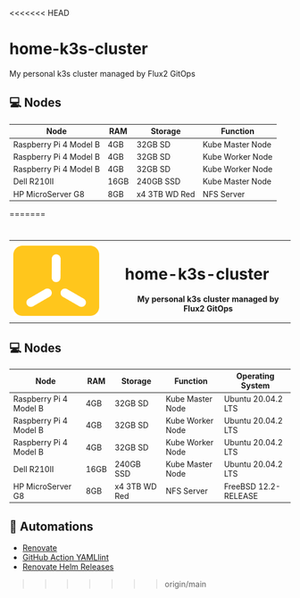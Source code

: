 <<<<<<< HEAD
# home-k3s-cluster
My personal k3s cluster managed by Flux2 GitOps

## 💻 Nodes
| Node                     | RAM  | Storage       | Function          |
| ------------------------ |------| ------------- | ----------------- |
| Raspberry Pi 4 Model B   | 4GB  | 32GB SD       | Kube Master Node  |
| Raspberry Pi 4 Model B   | 4GB  | 32GB SD       | Kube Worker Node  |
| Raspberry Pi 4 Model B   | 4GB  | 32GB SD       | Kube Worker Node  |
| Dell R210II              | 16GB | 240GB SSD     | Kube Master Node  |
| HP MicroServer G8        | 8GB  | x4 3TB WD Red | NFS Server        |
=======
# 
<table>
    <tr>
        <th>
            <img src="docs/content/k3s-icon-color.png?raw=true" alt="drawing" width="200"/>
        </th>
        <th>
            <dl>
                <dt><h1>home-k3s-cluster</h3></dt>
                <dd>My personal k3s cluster managed by Flux2 GitOps</dd>
            </dl>
        </th>
    </tr>
</table>




## 💻 Nodes
| Node                     | RAM  | Storage       | Function          | Operating System
| ------------------------ |------| ------------- | ----------------- | ---------------------- |
| Raspberry Pi 4 Model B   | 4GB  | 32GB SD       | Kube Master Node  | Ubuntu 20.04.2 LTS     |
| Raspberry Pi 4 Model B   | 4GB  | 32GB SD       | Kube Worker Node  | Ubuntu 20.04.2 LTS     |
| Raspberry Pi 4 Model B   | 4GB  | 32GB SD       | Kube Worker Node  | Ubuntu 20.04.2 LTS     |
| Dell R210II              | 16GB | 240GB SSD     | Kube Master Node  | Ubuntu 20.04.2 LTS     |
| HP MicroServer G8        | 8GB  | x4 3TB WD Red | NFS Server        | FreeBSD 12.2-RELEASE   |


## 🦾 Automations
- [Renovate](https://github.com/renovatebot/renovate)
- [GitHub Action YAMLlint](https://github.com/ibiqlik/action-yamllint)
- [Renovate Helm Releases](https://github.com/k8s-at-home/renovate-helm-releases)
>>>>>>> origin/main
